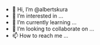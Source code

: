 - 👋 Hi, I’m @albertskura
- 👀 I’m interested in ...
- 🌱 I’m currently learning ...
- 💞️ I’m looking to collaborate on ...
- 📫 How to reach me ...

<!---
albertskura/albertskura is a ✨ special ✨ repository because its `README.md` (this file) appears on your GitHub profile.
You can click the Preview link to take a look at your changes.
--->
